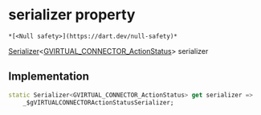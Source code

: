 


# serializer property




    *[<Null safety>](https://dart.dev/null-safety)*




[Serializer](https://pub.dev/documentation/built_value/8.2.0/serializer/Serializer-class.html)&lt;[GVIRTUAL_CONNECTOR_ActionStatus](../../third_party_yonomi_graphql_schema_schema.docs.schema.gql/GVIRTUAL_CONNECTOR_ActionStatus-class.md)> serializer
  







## Implementation

```dart
static Serializer<GVIRTUAL_CONNECTOR_ActionStatus> get serializer =>
    _$gVIRTUALCONNECTORActionStatusSerializer;
```








